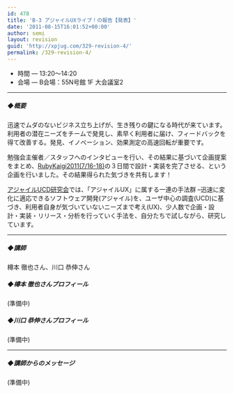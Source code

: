 ```yaml
---
id: 478
title: 'B-3 アジャイルUXライブ！の報告【発表】'
date: '2011-08-15T16:01:52+00:00'
author: semi
layout: revision
guid: 'http://xpjug.com/329-revision-4/'
permalink: /329-revision-4/
---
```


- 時間 — 13:20～14:20
- 会場 — B会場：55N号館 1F 大会議室2

---

##### ◆概要

迅速でムダのないビジネス立ち上げが、生き残りの鍵になる時代が来ています。利用者の潜在ニーズをチームで発見し、素早く利用者に届け、フィードバックを得て改善する。発見、イノベーション、効果測定の高速回転が重要です。

勉強会主催者／スタッフへのインタビューを行い、その結果に基づいて企画提案をまとめ、[RubyKaigi2011(7/16-18)](http://rubykaigi.org/2011/ja)の３日間で設計・実装を完了させる、という企画を行いました。その結果得られた気づきを共有します！

[アジャイルUCD研究会](https://sites.google.com/site/agileucdja/)では、「アジャイルUX」に属する一連の手法群 –迅速に変化に適応できるソフトウェア開発(アジャイル)を、ユーザ中心の調査(UCD)に基づき、利用者自身が気づいていないニーズまで考え(UX)、少人数で企画・設計・実装・リリース・分析を行っていく手法を、自分たちで試しながら、研究しています。

---

##### ◆講師

樽本 徹也さん、川口 恭伸さん

##### ◆樽本 徹也さんプロフィール

(準備中)

##### ◆川口 恭伸さんプロフィール

(準備中)

---

##### ◆講師からのメッセージ

(準備中)